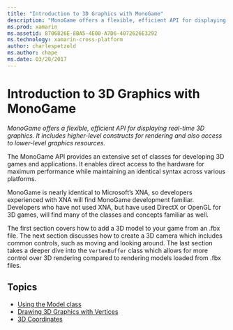 ```yaml
---
title: "Introduction to 3D Graphics with MonoGame"
description: "MonoGame offers a flexible, efficient API for displaying real-time 3D graphics. It includes higher-level constructs for rendering and also access to lower-level graphics resources."
ms.prod: xamarin
ms.assetid: 8706826E-8BA5-4E00-A7D6-4072626E3292
ms.technology: xamarin-cross-platform
author: charlespetzold
ms.author: chape
ms.date: 03/28/2017
---
```

# Introduction to 3D Graphics with MonoGame

_MonoGame offers a flexible, efficient API for displaying real-time 3D graphics. It includes higher-level constructs for rendering and also access to lower-level graphics resources._

The MonoGame API provides an extensive set of classes for developing 3D games and applications. It enables direct access to the hardware for maximum performance while maintaining an identical syntax across various platforms.

MonoGame is nearly identical to Microsoft’s XNA, so developers experienced with XNA will find MonoGame development familiar. Developers who have not used XNA, but have used DirectX or OpenGL for 3D games, will find many of the classes and concepts familiar as well.

The first section covers how to add a 3D model to your game from an .fbx file. The next section discusses how to create a 3D camera which includes common controls, such as moving and looking around. The last section takes a deeper dive into the `VertexBuffer` class which allows for more control over 3D rendering compared to rendering models loaded from .fbx files.


## Topics

- [Using the Model class](~/graphics-games/monogame/3d/part1.md)
- [Drawing 3D Graphics with Vertices](~/graphics-games/monogame/3d/part2.md)
- [3D Coordinates](~/graphics-games/monogame/3d/part3.md)